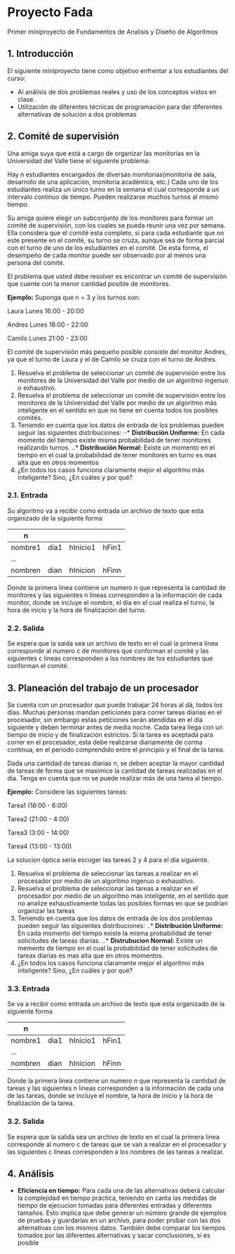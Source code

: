 Proyecto Fada
=============
Primer miniproyecto de Fundamentos de Analisis y Diseño de Algoritmos 

## 1. Introducción
El siguiente miniproyecto tiene como objetivo enfrentar a los estudiantes del curso:
* Al análisis de dos problemas reales y uso de los conceptos vistos en clase.
* Utilización de diferentes técnicas de programación para dar diferentes
alternativas de solución a dos problemas

## 2. Comité de supervisión
Una amiga suya que está a cargo de organizar las monitorias en la Universidad del Valle tiene
el siguiente problema:

Hay n estudiantes encargados de diversas monitorias(monitoria de sala,
desarrollo de una aplicación, monitoria académica, etc.) Cada uno de
los estudiantes realiza un único turno en la semana el cual corresponde
a un intervalo continuo de tiempo. Pueden realizarse muchos turnos al mismo tiempo.

Su amiga quiere elegir un subconjunto de los monitores para formar un comité
de supervisión, con los cuales se pueda reunir una vez por semana. Ella considera
que el comité esta completo, si para cada estudiante que no este presente en el
comité, su turno se cruza, aunque sea de forma parcial con el turno de uno de
los estudiantes en el comité. De esta forma, el desempeño de cada monitor
puede ser observado por al menos una persona del comité.

El problema que usted debe resolver es encontrar un comité de supervisión que cuente con
la menor cantidad posible de monitores.

**Ejemplo:** Suponga que n = 3 y los turnos son:

Laura Lunes 16:00 - 20:00

Andres Lunes 18:00 - 22:00

Camilo Lunes 21:00 - 23:00

El comité de supervisión más pequeño posible consiste del monitor Andres, ya que el turno
de Laura y el de Camilo se cruza con el turno de Andres.
1. Resuelva el problema de seleccionar un comité de supervisión entre los monitores de la
Universidad del Valle por medio de un algoritmo ingenuo o exhaustivo.
2. Resuelva el problema de seleccionar un comité de supervisión entre los monitores de
la Universidad del Valle por medio de un algoritmo más inteligente en el sentido en que
no tiene en cuenta todos los posibles comités.
3. Teniendo en cuenta que los datos de entrada de los problemas pueden seguir las siguientes
distribuciones:
⋅⋅*  **Distribución Uniforme:** En cada momento del tiempo existe misma probabilidad de tener
 monitores realizando turnos.
..* **Distribución Normal:** Existe un momento en el tiempo en el cual la probabilidad de tener
monitores en turno es mas alta que en otros momentos
4. ¿En todos los casos funciona claramente mejor el algoritmo más inteligente? Sino, ¿En
cuáles y por qué?

### 2.1. Entrada
Su algoritmo va a recibir como entrada un archivo de texto que esta organizado de la
siguiente forma

| n       |       |          |      |
|---------|-------|----------|------|
| nombre1 |  dia1 | hInicio1 | hFin1|
| ...     |       |          |      |
| nombren |  dian | hInicion | hFinn|

Donde la primera linea contiene un numero n que representa la cantidad de monitores y las siguientes
n lineas corresponden a la información de cada monitor, donde se incluye el nombre, el dia en el
cual realiza el turno, la hora de inicio y la hora de finalización del turno.

### 2.2. Salida
Se espera que la saida sea un archivo de texto en el cual la primera linea corresponde al numero c
de monitores que conforman el comité y las siguientes c lineas corresponden a los nombres de los
estudiantes que conforman el comité.

## 3. Planeación del trabajo de un procesador
Se cuenta con un procesador que puede trabajar 24 horas al dá, todos los días. Muchas personas mandan
peticiones para correr tareas diarias en el procesador, sin embargo estas peticiones serán atendidas
 en el día siguiente y deben terminar antes de media noche. Cada tarea llega con un tiempo de 
 inicio y de finalización estrictos. Si la tarea es aceptada para correr en el procesador, esta debe
 realizarse diariamente de corma continua, en el periodo comprendido entre el principio y el final
 de la tarea.
 
Dada una cantidad de tareas diarias n, se deben aceptar la mayor cantidad de tareas de forma que se 
maximice la cantidad de tareas realizadas en el día. Tenga en cuenta que no se puede realizar más de
una tarea al tiempo.

**Ejemplo:** Considere las siguientes tareas:

Tarea1 (18:00 - 6:00)

Tarea2 (21:00 - 4:00)

Tarea3 (3:00 - 14:00)

Tarea4 (13:00 - 13:00)

La solucion óptica seria escoger las tareas 2 y 4 para el día siguiente.
1. Resuelva el problema de seleccionar las tareas a realizar en el procesador por medio de un algoritmo
ingenuo o exhaustivo.
2. Resuelva el problema de seleccionar las tareas a realizar en el procesador por medio de un algoritmo
más inteligente, en el sentido que no analize exhaustivamente todas las posibles formas en que se
podrían organizar las tareas
3. Teniendo en cuenta que los datos de entrada de los dos problemas pueden seguir las siguientes
distribuciones:
..* **Distribución Uniforme:** En cada momento del tiempo existe la misma probabilidad de tener 
solicitudes de tareas diarias.
..* **Distrubucion Normal:** Existe un memento de tiempo en el cual la probabilidad de tener solicitudes
de tareas diarias es mas alta que en otros momentos.
4. ¿En todos los casos funciona claramente mejor el algoritmo más inteligente? Sino, ¿En cuáles y por qué?

### 3.3. Entrada
Se va a recibir como entrada un archivo de texto que esta organizado de la siguiente forma

| n       |       |          |      |
|---------|-------|----------|------|
| nombre1 |  dia1 | hInicio1 | hFin1|
| ...     |       |          |      |
| nombren |  dian | hInicion | hFinn|

Donde la primera linea contiene un numero n que representa la cantidad de tareas y las siguientes n
lineas corresponden a la información de cada una de las tareas, donde se incluye el nombre, la hora
de inicio y la hora de finalización de la tarea.

### 3.2. Salida
Se espera que la salida sea un archivo de texto en el cual la primera linea corresponde al numero c
de tareas que se van a realizar en el procesador y las siguientes c lineas corresponden a los nombres
de las tareas a realizar.

## 4. Análisis
* **Eficiencia en tiempo:** Para cada una de las alternativas deberá calcular la complejidad en tiempo
práctica, teniendo en canta las medidas de tiempo de ejecucion tomadas para diferentes entradas y
diferentes tamaños. Esto implica que debe generar un número grande de ejemplos de pruebas y guardarlas 
en un archivo, para poder probar con las dos alternativas con los mismos datos. También debe comparar
los tiempos tomados por las diferentes alternativas y sacar conclusiones, si es posible
